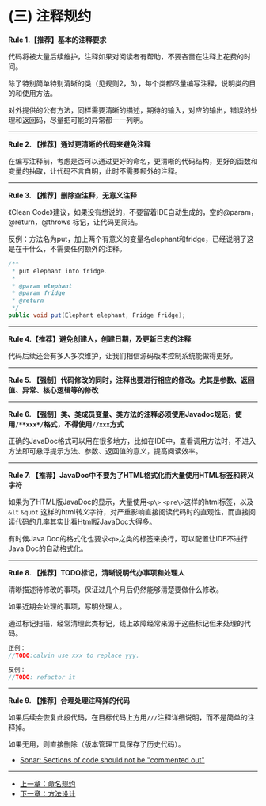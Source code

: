 # (三) 注释规约

**Rule 1.【推荐】基本的注释要求**

代码将被大量后续维护，注释如果对阅读者有帮助，不要吝啬在注释上花费的时间。

除了特别简单特别清晰的类（见规则2，3），每个类都尽量编写注释，说明类的目的和使用方法。

对外提供的公有方法，同样需要清晰的描述，期待的输入，对应的输出，错误的处理和返回码，尽量把可能的异常都一一列明。

----

**Rule 2. 【推荐】通过更清晰的代码来避免注释**

在编写注释前，考虑是否可以通过更好的命名，更清晰的代码结构，更好的函数和变量的抽取，让代码不言自明，此时不需要额外的注释。 
       
----

**Rule 3. 【推荐】删除空注释，无意义注释**

《Clean Code》建议，如果没有想说的，不要留着IDE自动生成的，空的@param，@return，@throws 标记，让代码更简洁。

反例：方法名为put，加上两个有意义的变量名elephant和fridge，已经说明了这是在干什么，不需要任何额外的注释。

```java
/**
 * put elephant into fridge.
 * 
 * @param elephant
 * @param fridge
 * @return 
 */
public void put(Elephant elephant, Fridge fridge);
```
----

**Rule 4.【推荐】避免创建人，创建日期，及更新日志的注释**

代码后续还会有多人多次维护，让我们相信源码版本控制系统能做得更好。

----

**Rule 5. 【强制】代码修改的同时，注释也要进行相应的修改。尤其是参数、返回值、异常、核心逻辑等的修改**

----

**Rule 6. 【强制】类、类成员变量、类方法的注释必须使用Javadoc规范，使用`/**xxx*/`格式，不得使用`//xxx`方式**

正确的JavaDoc格式可以用在很多地方，比如在IDE中，查看调用方法时，不进入方法即可悬浮提示方法、参数、返回值的意义，提高阅读效率。
    
----

**Rule 7. 【推荐】JavaDoc中不要为了HTML格式化而大量使用HTML标签和转义字符** 

如果为了HTML版JavaDoc的显示，大量使用`<p\>` `<pre\>`这样的html标签，以及`&lt` `&quot` 这样的html转义字符，对严重影响直接阅读代码时的直观性，而直接阅读代码的几率其实比看Html版JavaDoc大得多。
    
有时候Java Doc的格式化也要求`<p>`之类的标签来换行，可以配置让IDE不进行Java Doc的自动格式化。

----

**Rule 8. 【推荐】TODO标记，清晰说明代办事项和处理人**

清晰描述待修改的事项，保证过几个月后仍然能够清楚要做什么修改。

如果近期会处理的事项，写明处理人。

通过标记扫描，经常清理此类标记，线上故障经常来源于这些标记但未处理的代码。

```java
正例：
//TODO:calvin use xxx to replace yyy.

反例：
//TODO: refactor it
```

----

**Rule 9. 【推荐】合理处理注释掉的代码**

如果后续会恢复此段代码，在目标代码上方用`///`注释详细说明，而不是简单的注释掉。
    
如果无用，则直接删除（版本管理工具保存了历史代码）。

* [Sonar: Sections of code should not be "commented out"](https://www.sonarsource.com/products/codeanalyzers/sonarjava/rules.html#RSPEC-125)

----

* [上一章：命名规约](chapter02.md)
* [下一章：方法设计](chapter04.md)
